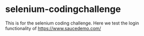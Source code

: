 # selenium-codingchallenge
This is for the selenium coding challenge. Here we test the login functionality of https://www.saucedemo.com/
